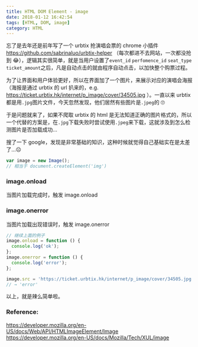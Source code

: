 ```yaml
---
title: HTML DOM Element - image
date: 2018-01-12 16:42:54
tags: [HTML, DOM, image]
category: HTML
---
```


忘了是去年还是前年写了一个 urbtix 抢演唱会票的 chrome 小插件 https://github.com/sabrinaluo/urbtix-helper （每次都进不去网站，一次都没抢到 😂），逻辑其实很简单，就是当用户设置了`event_id` `perfomence_id` `seat_type` `ticket_amount`之后，凡是自动点击的就由程序自动点击，以加快整个购票过程。

为了让界面和用户体验更好，所以在界面加了一个图片，来展示对应的演唱会海报（海报是通过 urbtix 的 url 扒来的，e.g. https://ticket.urbtix.hk/internet/p_image/cover/34505.jpg ）。一直以来 urbtix 都是用`.jpg`图片文件，今天忽然发现，他们居然有些图片是`.jpeg`的 🙄

于是问题就来了，如果不爬取 urbtix 的 html 是无法知道正确的图片格式的，所以一个代替的方案是，在`.jpg`下载失败时尝试使用`.jpeg`来下载，这就涉及到怎么检测图片是否加载成功…

搜了一下 google，发现是非常基础的知识，这种时候就觉得自己基础实在是太差了…☹

```js
var image = new Image();
// 相当于 document.createElement('img')
```

### image.onload

当图片加载完成时，触发 image.onload

### image.onerror

当图片加载出现错误时，触发 image.onerror

```js
// 继续上面的例子
image.onload = function () {
  console.log('ok');
};
image.onerror = function () {
  console.log('error');
};

image.src = 'https://ticket.urbtix.hk/internet/p_image/cover/34505.jpg';
// → 'error'
```

以上，就是辣么简单啦。

### Reference:

https://developer.mozilla.org/en-US/docs/Web/API/HTMLImageElement/Image
https://developer.mozilla.org/en-US/docs/Mozilla/Tech/XUL/image
